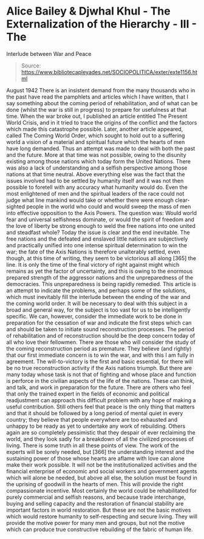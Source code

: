 # Alice Bailey & Djwhal Khul - The Externalization of the Hierarchy - III - The
Interlude between War and Peace

> Source: https://www.bibliotecapleyades.net/SOCIOPOLITICA/exter/exte1156.html

August 1942
There is an insistent demand from the many thousands who in the past have read the pamphlets and articles which I have written, that I say something about the coming period of rehabilitation, and of what can be done (whilst the war is still in progress) to prepare for usefulness at that time. When the war broke out, I published an article entitled The Present World Crisis, and in it tried to trace the origins of the conflict and the factors which made this catastrophe possible. Later, another article appeared, called The Coming World Order, which sought to hold out to a suffering world a vision of a material and spiritual future which the hearts of men have long demanded. Thus an attempt was made to deal with both the past and the future.
More at that time was not possible, owing to the disunity existing among those nations which today form the United Nations. There was also a lack of understanding and a selfish perspective among those nations at that time neutral. Above everything else was the fact that the issues involved had to be settled by humanity itself and it was not then possible to foretell with any accuracy what humanity would do. Even the most enlightened of men and the spiritual leaders of the race could not judge what line mankind would take or whether there were enough clear-sighted people in the world who could and would sweep the mass of men into effective opposition to the Axis Powers. The question was: Would world fear and universal selfishness dominate, or would the spirit of freedom and the love of liberty be strong enough to weld the free nations into one united and steadfast whole?
Today the issue is clear and the end inevitable. The free nations and the defeated and enslaved little nations are subjectively and practically unified into one intense spiritual determination to win the war; the fate of the Axis Nations is therefore unalterably settled, even though, at this time of writing, they seem to be victorious all along [365] the line. It is only the time of the final victory of right against might which remains as yet the factor of uncertainty, and this is owing to the enormous prepared strength of the aggressor nations and the unpreparedness of the democracies. This unpreparedness is being rapidly remedied.
This article is an attempt to indicate the problems, and perhaps some of the solutions, which must inevitably fill the interlude between the ending of the war and the coming world order. It will be necessary to deal with this subject in a broad and general way, for the subject is too vast for us to be intelligently specific. We can, however, consider the immediate work to be done in preparation for the cessation of war and indicate the first steps which can and should be taken to initiate sound reconstruction processes. The period of rehabilitation and of reconstruction should be the deep concern today of all who love their fellowmen.
There are those who will consider the study of the coming reconstruction period as premature. They believe (and rightly) that our first immediate concern is to win the war, and with this I am fully in agreement. The will-to-victory is the first and basic essential, for there will be no true reconstruction activity if the Axis nations triumph. But there are many today whose task is not that of fighting and whose place and function is perforce in the civilian aspects of the life of the nations. These can think, and talk, and work in preparation for the future. There are others who feel that only the trained expert in the fields of economic and political readjustment can approach this difficult problem with any hope of making a useful contribution. Still others feel that peace is the only thing that matters and that it should be followed by a long period of mental quiet in every country; they believe that people everywhere are too exhausted and unhappy to be ready as yet to undertake any work of rebuilding. Others again are so completely pessimistic that they despair of ever reclaiming the world, and they look sadly for a breakdown of all the civilized processes of living. There is some truth in all these points of view. The work of the experts will be sorely needed, but [366] the understanding interest and the sustaining power of those whose hearts are aflame with love can alone make their work possible. It will not be the institutionalized activities and the financial enterprise of economic and social workers and government agents which will alone be needed, but above all else, the solution must be found in the uprising of goodwill in the hearts of men. This will provide the right compassionate incentive. Most certainly the world could be rehabilitated for purely commercial and selfish reasons, and because trade interchange, buying and selling capacity and the restoration of financial stability are important factors in world restoration. But these are not the basic motives which would restore humanity to self-respecting and secure living. They will provide the motive power for many men and groups, but not the motive which can produce true constructive rebuilding of the fabric of human life.
